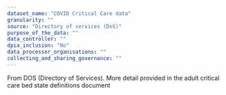 ```yaml
---
dataset_name: "COVID Critical Care data"
granularity: ""
source: "Directory of services (DoS)"
purpose_of_the_data: ""
data_controller: ""
dpia_inclusion: "No"
data_processor_organisations: ""
collecting_and_sharing_governance: ""
---
```

From DOS (Directory of Services). More detail provided in the adult critical care bed state definitions document